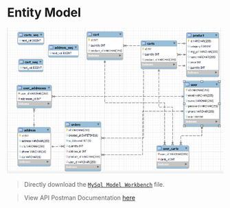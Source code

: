 # Entity Model

![IMAGE](./er-digram.png)
> Directly download the [ `MySql Model Workbench`](./db_model.mwb) file.

> View API Postman Documentation [here](https://documenter.getpostman.com/view/23395461/2s9YkuZJ5E)